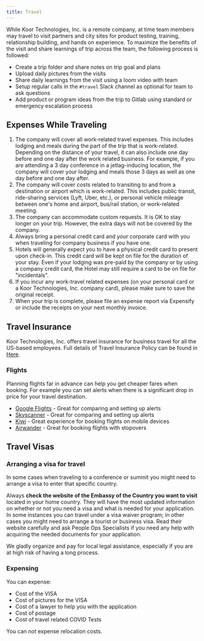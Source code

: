 ```yaml
---
title: Travel
---
```


While Koor Technologies, Inc. is a remote company, at time team members may travel to visit partners and city sites for product testing, training, relationship building, and hands on experience. To maximize the benefits of the visit and share learnings of trip across the team, the following process is followed:

- Create a trip folder and share notes on trip goal and plans
- Upload daily pictures from the visits
- Share daily learnings from the visit using a loom video with team
- Setup regular calls in the `#travel` Slack channel as optional for team to ask questions
- Add product or program ideas from the trip to Gitlab using standard or emergency escalation process

## Expenses While Traveling

1. The company will cover all work-related travel expenses. This includes lodging and meals during the part of the trip that is work-related. Depending on the distance of your travel, it can also include one day before and one day after the work related business. For example, if you are attending a 3 day conference in a jetlag-inducing location, the company will cover your lodging and meals those 3 days as well as one day before and one day after.
2. The company will cover costs related to transiting to and from a destination or airport which is work-related. This includes public transit, ride-sharing services (Lyft, Uber, etc.), or personal vehicle mileage between one's home and airport, bus/rail station, or work-related meeting.
3. The company can accommodate custom requests. It is OK to stay longer on your trip. However, the extra days will not be covered by the company.
4. Always bring a personal credit card and your corporate card with you when traveling for company business if you have one.
5. Hotels will generally expect you to have a physical credit card to present upon check-in. This credit card will be kept on file for the duration of your stay. Even if your lodging was pre-paid by the company or by using a company credit card, the Hotel may still require a card to be on file for "incidentals".
6. If you incur any work-travel related expenses (on your personal card or a Koor Technologies, Inc. company card), please make sure to save the original receipt.
7. When your trip is complete, please file an expense report via Expensify or include the receipts on your next monthly invoice.

## Travel Insurance

Koor Technologies, Inc. offers travel insurance for business travel for all the US-based employees. Full details of Travel Insurance Policy can be found in [Here](#TODO).

### Flights

Planning flights far in advance can help you get cheaper fares when booking. For example you can set alerts when there is a significant drop in price for your travel destination.

- [Google Flights](https://www.google.com/flights/) - Great for comparing and setting up alerts
- [Skyscanner](https://www.skyscanner.com/) - Great for comparing and setting up alerts
- [Kiwi](https://www.kiwi.com/) - Great experience for booking flights on mobile devices
- [Airwander](http://airwander.com/) - Great for booking flights with stopovers

## Travel Visas

### Arranging a visa for travel

In some cases when traveling to a conference or summit you might need to arrange a visa to enter that specific country.

Always **check the website of the Embassy of the Country you want to visit** located in your home country. They will have the most updated information on whether or not you need a visa and what is needed for your application. In some instances you can travel under a visa waiver program; in other cases you might need to arrange a tourist or business visa. Read their website carefully and ask People Ops Specialists if you need any help with acquiring the needed documents for your application.

We gladly organize and pay for local legal assistance, especially if you are at high risk of having a long process.

### Expensing

You can expense:

- Cost of the VISA
- Cost of pictures for the VISA
- Cost of a lawyer to help you with the application
- Cost of postage
- Cost of travel related COVID Tests

You can *not* expense relocation costs.
